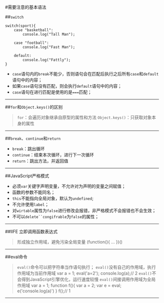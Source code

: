 #需要注意的基本语法

##`switch`

	switch(sport){
		case "basketball":
			console.log("Tall Man");
			
		case "football":
			console.log("Fast Man");
			
		default:
			console.log("Fattly");
	}

+ `case`语句内的`break`不能少，否则语句会在匹配后执行之后所有`case`和`default`语句中的内容；
+ 如果`case`语句没有匹配，则会执行`default`语句中的内容；
+ `case`语句在进行匹配是使用的是`===`匹配；

---
##`for`和`Object.keys()`的区别
> `for`：会遍历对象继承自原型的属性和方法
> `Object.keys()`：只获取对象本身的属性

---
##`break`、`continue`和`return`
+ `break`：跳出循环
+ `continue`：结束本次循环，进行下一次循环
+ `return`：跳出方法，并返回值

---
##JavaScript严格模式
+ 必须`var`关键字声明变量，不允许对为声明的变量之间赋值；
+ 函数的参数不能同名；
+ `this`不能指向全局对象，默认为`undefined`;
+ 不允许使用`label`；
+ 对`wirtable`属性为`false`进行修改会报错，非严格模式不会报错也不会生效；
+ 不可以`delete``congifrable`为`false`的属性；

---
##IIFE 立即调用函数表达式
> 形成独立作用域，避免污染全局变量
	(function(){
		...	
	})()
---
##eval命令
> `eval()`命令可以把字符串当作语句执行；
> `eval()`没有自己的作用域，执行作用域为当前作用域
	var a = 1;
	eval('a=2');
	console.log(a);// 2
> `eval()`不会得到JavaScript引擎优化，运行速度较慢
> `eval()`间接调用作用域为全局作用域
	var a = 1;
	function f(){
		var a = 2;
		var e = eval;
		e('console.log(a)')
	}
	f();// 1
---
